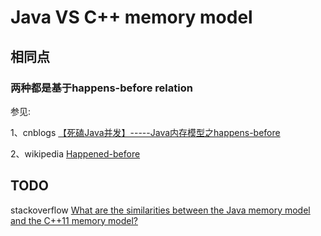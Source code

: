 # Java VS C++ memory model



## 相同点

### 两种都是基于happens-before relation

参见: 

1、cnblogs [【死磕Java并发】-----Java内存模型之happens-before](https://www.cnblogs.com/chenssy/p/6393321.html)

2、wikipedia [Happened-before](https://en.wikipedia.org/wiki/Happened-before)



## TODO

stackoverflow [What are the similarities between the Java memory model and the C++11 memory model?](https://stackoverflow.com/questions/7363462/what-are-the-similarities-between-the-java-memory-model-and-the-c11-memory-mod)